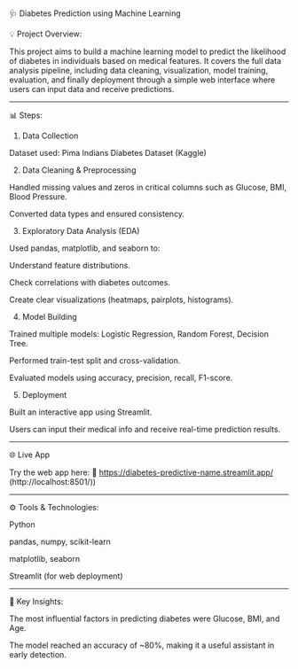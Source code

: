 🩺 Diabetes Prediction using Machine Learning

💡 Project Overview:

This project aims to build a machine learning model to predict the likelihood of diabetes in individuals based on medical features. It covers the full data analysis pipeline, including data cleaning, visualization, model training, evaluation, and finally deployment through a simple web interface where users can input data and receive predictions.


---

📊 Steps:

1. Data Collection

Dataset used: Pima Indians Diabetes Dataset (Kaggle)



2. Data Cleaning & Preprocessing

Handled missing values and zeros in critical columns such as Glucose, BMI, Blood Pressure.

Converted data types and ensured consistency.



3. Exploratory Data Analysis (EDA)

Used pandas, matplotlib, and seaborn to:

Understand feature distributions.

Check correlations with diabetes outcomes.

Create clear visualizations (heatmaps, pairplots, histograms).




4. Model Building

Trained multiple models: Logistic Regression, Random Forest, Decision Tree.

Performed train-test split and cross-validation.

Evaluated models using accuracy, precision, recall, F1-score.



5. Deployment

Built an interactive app using Streamlit.

Users can input their medical info and receive real-time prediction results.





---

🌐 Live App

Try the web app here:
🔗 https://diabetes-predictive-name.streamlit.app/ (http://localhost:8501/))


---

⚙️ Tools & Technologies:

Python

pandas, numpy, scikit-learn

matplotlib, seaborn

Streamlit (for web deployment)



---

📌 Key Insights:

The most influential factors in predicting diabetes were Glucose, BMI, and Age.

The model reached an accuracy of ~80%, making it a useful assistant in early detection.

